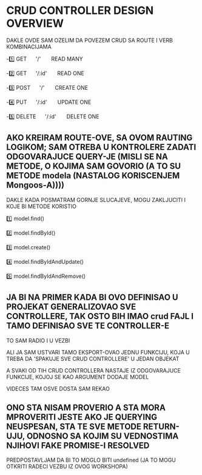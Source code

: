 # CRUD CONTROLLER DESIGN OVERVIEW

DAKLE OVDE SAM OZELIM DA POVEZEM CRUD SA ROUTE I VERB KOMBINACIJAMA

-:one: GET &nbsp;&nbsp;&nbsp;&nbsp;&nbsp;'/' &nbsp;&nbsp;&nbsp;&nbsp;&nbsp; READ MANY

-:two: GET &nbsp;&nbsp;&nbsp;&nbsp;&nbsp;'/:id' &nbsp;&nbsp;&nbsp;&nbsp;&nbsp; READ ONE

-:three: POST &nbsp;&nbsp;&nbsp;&nbsp;&nbsp;'/' &nbsp;&nbsp;&nbsp;&nbsp;&nbsp; CREATE ONE

-:four: PUT &nbsp;&nbsp;&nbsp;&nbsp;&nbsp;'/:id' &nbsp;&nbsp;&nbsp;&nbsp;&nbsp; UPDATE ONE

-:five: DELETE &nbsp;&nbsp;&nbsp;&nbsp;&nbsp;'/:id' &nbsp;&nbsp;&nbsp;&nbsp;&nbsp; DELETE ONE

## AKO KREIRAM ROUTE-OVE, SA OVOM RAUTING LOGIKOM; SAM OTREBA U KONTROLERE ZADATI ODGOVARAJUCE QUERY-JE (MISLI SE NA METODE, O KOJIMA SAM GOVORIO (A TO SU METODE modela (NASTALOG KORISCENJEM Mongoos-A))))

DAKLE KADA POSMATRAM GORNJE SLUCAJEVE, MOGU ZAKLJUCITI I KOJE BI METODE KORISTIO

:one: model.find()

:two: model.findById()

:three: model.create()

:four: model.findByIdAndUpdate()

:five: model.findByIdAndRemove()

## JA BI NA PRIMER KADA BI OVO DEFINISAO U PROJEKAT GENERALIZOVAO SVE CONTROLLERE, TAK OSTO BIH IMAO crud FAJL I TAMO DEFINISAO SVE TE CONTROLLER-E

TO SAM RADIO I U VEZBI

ALI JA SAM USTVARI TAMO EKSPORT-OVAO JEDNU FUNKCIJU, KOJA U TREBA DA 'SPAKUJE SVE CRUD CONTROLLERE' U JEDAN OBJEKAT

A SVAKI OD TIH CRUD CONTROLLERA NASTAJE IZ ODGOVARAJUCE FUNKCIJE, KOJOJ SE KAO ARGUMENT DODAJE MODEL

VIDECES TAM OSVE DOSTA SAM REKAO

## ONO STA NISAM PROVERIO A STA MORA MPROVERITI JESTE AKO JE QUERYING NEUSPESAN, STA TE SVE METODE RETURN-UJU, ODNOSNO SA KOJIM SU VEDNOSTIMA NJIHOVI FAKE PROMISE-I RESOLVED

PREDPOSTAVLJAM DA BI TO MOGLO BITI undefined (JA TO MOGU OTKRITI RADECI VEZBU IZ OVOG WORKSHOPA)